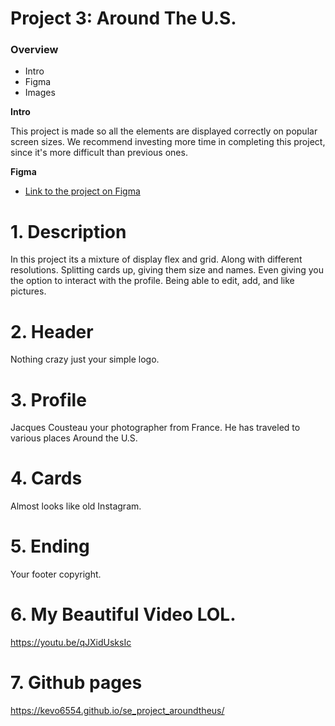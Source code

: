 # Project 3: Around The U.S.

### Overview

- Intro
- Figma
- Images

**Intro**

This project is made so all the elements are displayed correctly on popular screen sizes. We recommend investing more time in completing this project, since it's more difficult than previous ones.

**Figma**

- [Link to the project on Figma](https://www.figma.com/file/ii4xxsJ0ghevUOcssTlHZv/Sprint-3%3A-Around-the-US?node-id=0%3A1)

# 1. Description

In this project its a mixture of display flex and grid. Along with different resolutions. Splitting cards up, giving them size and names. Even giving you the option to interact with the profile. Being able to edit, add, and like pictures.

# 2. Header

Nothing crazy just your simple logo.

# 3. Profile

Jacques Cousteau your photographer from France. He has traveled to various places Around the U.S.

# 4. Cards

Almost looks like old Instagram.

# 5. Ending

Your footer copyright.

# 6. My Beautiful Video LOL.

https://youtu.be/qJXidUsksIc

# 7. Github pages

https://kevo6554.github.io/se_project_aroundtheus/
